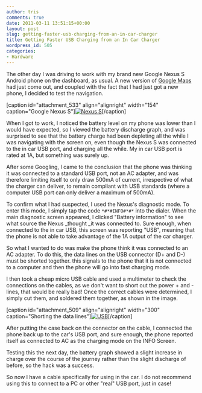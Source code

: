 ```yaml
---
author: tris
comments: true
date: 2011-03-11 13:51:15+00:00
layout: post
slug: getting-faster-usb-charging-from-an-in-car-charger
title: Getting Faster USB Charging from an In Car Charger
wordpress_id: 505
categories:
- Hardware
---
```


The other day I was driving to work with my brand new Google Nexus S Android phone on the dashboard, as usual. A new version of [Google Maps](https://market.android.com/details?id=com.google.android.apps.maps&feature=search_result) had just come out, and coupled with the fact that I had just got a new phone, I decided to test the navigation.

[caption id="attachment_533" align="alignright" width="154" caption="Google Nexus S"][![Nexus S](http://canthack.org/uploads/Google-Nexus-S-fronton-154x300.jpg)](http://canthack.org/2011/03/getting-faster-usb-charging-from-an-in-car-charger/google-nexus-s-fronton/)[/caption]

When I got to work, I noticed the battery level on my phone was lower than I would have expected, so I viewed the battery discharge graph, and was surprised to see that the battery charge had been depleting all the while I was navigating with the screen on, even though the Nexus S was connected to the in car USB port, and charging all the while. My in car USB port is rated at 1A, but something was surely up.

After some Googling, I came to the conclusion that the phone was thinking it was connected to a standard USB port, not an AC adapter, and was therefore limiting itself to only draw 500mA of current, irrespective of what the charger can deliver, to remain compliant with USB standards (where a computer USB port can only deliver a maximum of 500mA).

To confirm what I had suspected, I used the Nexus's diagnostic mode. To enter this mode, I simply tap the code `*#*#INFO#*#*` into the dialer. When the main diagnostic screen appeared, I clicked "Battery information" to see what source the Nexus _thought _it was connected to. Sure enough, when connected to the in car USB, this screen was reporting "USB", meaning that the phone is not able to take advantage of the 1A output of the car charger.

So what I wanted to do was make the phone think it was connected to an AC adapter. To do this, the data lines on the USB connector (D+ and D-) must be shorted together. this signals to the phone that it is not connected to a computer and then the phone will go into fast charging mode.

I then took a cheap micro USB cable and used a multimeter to check the connections on the cables, as we don't want to short out the power + and - lines, that would be really bad! Once the correct cables were determined, I simply cut them, and soldered them together, as shown in the image.

[caption id="attachment_509" align="alignright" width="300" caption="Shorting the data lines"][![USB](http://canthack.org/uploads/usb-300x223.jpg)](http://canthack.org/2011/03/getting-faster-usb-charging-from-an-in-car-charger/usb/)[/caption]

After putting the case back on the connector on the cable, I connected the phone back up to the car's USB port, and sure enough, the phone reported itself as connected to AC as the charging mode on the INFO Screen.

Testing this the next day, the battery graph showed a slight increase in charge over the course of the journey rather than the slight discharge of before, so the hack was a success.

So now I have a cable specifically for using in the car. I do not recommend using this to connect to a PC or other "real" USB port, just in case!
